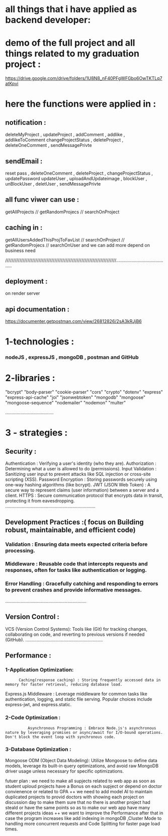 # all things that i have applied as backend developer: 


# demo of the full project and all things related to my graduation project :
https://drive.google.com/drive/folders/1U8N8_nF40PFgWFGbo6OwTKTLq7atKpvi
# here the functions were applied in :
## notification :
deleteMyProject , updateProject , addComment , addlike , addlikeToComment
changeProjectStatus , deleteProject , deleteOneComment , sendMessagePrivte

## sendEmail :  
reset pass , deleteOneComment , deleteProject , changeProjectStatus  , updatePassword
updateUser , uploadAndUpdateimage , blockUser , unBlockUser , deletUser , sendMessagePrivte

## all func viwer can use :
getAllProjects // getRandomProjecs  // searchOnProject


## caching in :
getAllUsersAddedThisProjToFavList  // searchOnProject // getRandomProjecs // searchOnUser
and we can add more depend on business need 

//////////////////////////////////////////////////////////////////////..........................................

## deployment :
 on render server 
## api documentation : 
https://documenter.getpostman.com/view/26812826/2sA3kRJjB6

# 1-technologies : 
### nodeJS , expressJS , mongoDB , postman and GitHub
# 2-libraries : 
"bcrypt"
"body-parser"
"cookie-parser"
"cors"
"crypto"
"dotenv"
"express"
"express-api-cache"
"joi"
"jsonwebtoken"
"mongodb"
"mongoose"
"mongoose-sequence"
"nodemailer"
"nodemon"
"multer"

......................................
# 3 - strategies :

## Security :

Authentication : Verifying a user's identity (who they are).
Authorization : Determining what a user is allowed to do (permissions).
Input Validation : Sanitizing user input to prevent attacks like SQL injection or cross-site scripting (XSS).
Password Encryption : Storing passwords securely using one-way hashing algorithms (like bcrypt).
JWT (JSON Web Token) : A secure way to represent claims (user information) between a server and a client.
HTTPS : Secure communication protocol that encrypts data in transit, protecting it from eavesdropping.
.......................................................................
## Development Practices :( focus on Building robust, maintainable, and efficient code)

   ### Validation : Ensuring data meets expected criteria before processing.
   ### Middleware : Reusable code that intercepts requests and responses, often for tasks like authentication or logging.
   ### Error Handling : Gracefully catching and responding to errors to prevent crashes and provide informative messages.
................................................................
## Version Control :

VCS (Version Control Systems): Tools like (Git) for tracking changes, collaborating on code, and reverting to previous versions if needed (GitHub).
.............................................................
## Performance : 

   ### 1-Application Optimization:
   
          Caching(response caching) : Storing frequently accessed data in memory for faster retrieval, reducing database load.
   Express.js Middleware :     Leverage middleware for common tasks like authentication, logging, and static file serving. Popular choices include express-jwt, and express.static.
   
   ### 2-Code Optimization :
   
              Asynchronous Programming : Embrace Node.js's asynchronous nature by leveraging promises or async/await for I/O-bound operations. Don't block the event loop with synchronous code.
   
   ### 3-Database Optimization :
   
   Mongoose ODM (Object Data Modeling): Utilize Mongoose to define data models, leverage its built-in query optimizations, and avoid raw MongoDB driver usage unless necessary for specific optimizations.

 futuer plan :
we need to make all supjects related to web app as soon as student uploud projects have a Bonus on each supject or depend on doctor convienence or related to GPA ++ we need to add model AI to maintain duplicated projects to provid doctors with showing each project on discussion day to make them sure that no there is another project had steald or have the same points so as to make our web app have many different projects ideas ++
we want to improve the Performance after that in case the program increases like add indexing in mongoDB ,Cluster Mode to  handling more concurrent requests and Code Splitting for faster page load times.
